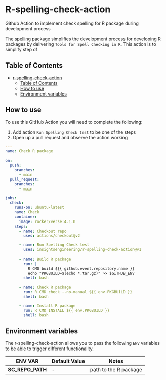 # R-spelling-check-action
Github Action to implement check spelling for R package during development process


The [spelling] package simplifies the development process for developing R packages by delivering `Tools for Spell Checking in R`. This action is to simplify step of 

## Table of Contents

- [r-spelling-check-action](#r-spelling-check-action)
  - [Table of Contents](#table-of-contents)
  - [How to use](#how-to-use)
  - [Environment variables](#environment-variables)


## How to use


To use this GitHub Action you will need to complete the following:

1. Add action `Run Spelling Check test` to be one of the steps
2. Open up a pull request and observe the action working


```yml
---
name: Check R package

on:
  push:
    branches:
      - main
  pull_request:
    branches:
      - main

jobs:
  check:
    runs-on: ubuntu-latest
    name: Check
    container:
      image: rocker/verse:4.1.0
    steps:
      - name: Checkout repo
        uses: actions/checkout@v2

      - name: Run Spelling Check test
        uses: insightsengineering/r-spelling-check-action@v1
      
      - name: Build R package
        run: |
          R CMD build ${{ github.event.repository.name }}
          echo "PKGBUILD=$(echo *.tar.gz)" >> $GITHUB_ENV
        shell: bash

      - name: Check R package
        run: R CMD check --no-manual ${{ env.PKGBUILD }}
        shell: bash

      - name: Install R package
        run: R CMD INSTALL ${{ env.PKGBUILD }}
        shell: bash
```

## Environment variables

The r-spelling-check-action allows you to pass the following `ENV` variables to be able to trigger different functionality.

| **ENV VAR** | **Default Value** | **Notes** |
| ----------- | ----------------- | --------- |
| **SC_REPO_PATH** | `.` | path to the R package |



[spelling]: https://github.com/ropensci/spelling
